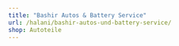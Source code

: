 ```yaml
---
title: "Bashir Autos & Battery Service"
url: /halani/bashir-autos-und-battery-service/
shop: Autoteile
---
```

